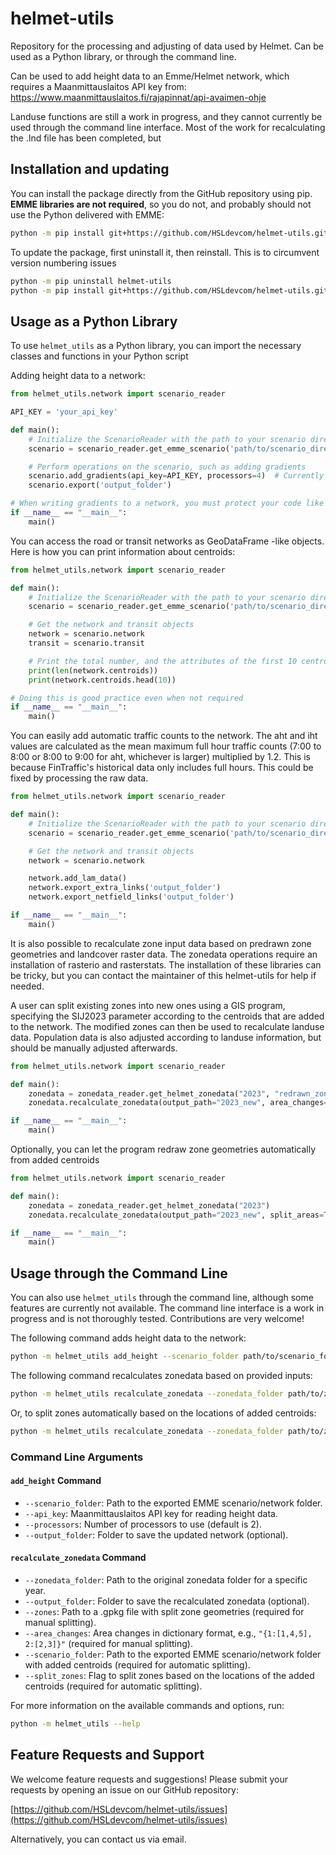 # helmet-utils

Repository for the processing and adjusting of data used by Helmet. Can be used as a Python library, or through the command line. 

Can be used to add height data to an Emme/Helmet network, which requires a Maanmittauslaitos API key from: https://www.maanmittauslaitos.fi/rajapinnat/api-avaimen-ohje

Landuse functions are still a work in progress, and they cannot currently be used through the command line interface. Most of the work for recalculating the .lnd file has been completed, but 

## Installation and updating

You can install the package directly from the GitHub repository using pip. **EMME libraries are not required**, so you do not, and probably should not use the Python delivered with EMME:

```sh
python -m pip install git+https://github.com/HSLdevcom/helmet-utils.git
```

To update the package, first uninstall it, then reinstall. This is to circumvent version numbering issues

```sh
python -m pip uninstall helmet-utils
python -m pip install git+https://github.com/HSLdevcom/helmet-utils.git
```

## Usage as a Python Library

To use `helmet_utils` as a Python library, you can import the necessary classes and functions in your Python script

Adding height data to a network:

```python
from helmet_utils.network import scenario_reader

API_KEY = 'your_api_key'

def main():
    # Initialize the ScenarioReader with the path to your scenario directory
    scenario = scenario_reader.get_emme_scenario('path/to/scenario_directory')

    # Perform operations on the scenario, such as adding gradients
    scenario.add_gradients(api_key=API_KEY, processors=4)  # Currently supports 2 or 4 processors
    scenario.export('output_folder')

# When writing gradients to a network, you must protect your code like this
if __name__ == "__main__":
    main()
```

You can access the road or transit networks as GeoDataFrame -like objects. Here is how you can print information about centroids:

```python
from helmet_utils.network import scenario_reader

def main():
    # Initialize the ScenarioReader with the path to your scenario directory
    scenario = scenario_reader.get_emme_scenario('path/to/scenario_directory')

    # Get the network and transit objects
    network = scenario.network
    transit = scenario.transit

    # Print the total number, and the attributes of the first 10 centroids
    print(len(network.centroids))
    print(network.centroids.head(10))

# Doing this is good practice even when not required
if __name__ == "__main__":
    main()

```

You can easily add automatic traffic counts to the network. The aht and iht values are calculated as the mean maximum full hour traffic counts (7:00 to 8:00 or 8:00 to 9:00 for aht, whichever is larger) multiplied by 1.2. This is because FinTraffic's historical data only includes full hours. This could be fixed by processing the raw data.

```python
from helmet_utils.network import scenario_reader

def main():
    # Initialize the ScenarioReader with the path to your scenario directory
    scenario = scenario_reader.get_emme_scenario('path/to/scenario_directory')

    # Get the network and transit objects
    network = scenario.network

    network.add_lam_data()
    network.export_extra_links('output_folder')
    network.export_netfield_links('output_folder')

if __name__ == "__main__":
    main()

```

It is also possible to recalculate zone input data based on predrawn zone geometries and landcover raster data. The zonedata operations require an installation of rasterio and rasterstats. The installation of these libraries can be tricky, but you can contact the maintainer of this helmet-utils for help if needed.

A user can split existing zones into new ones using a GIS program, specifying the SIJ2023 parameter according to the centroids that are added to the network. The modified zones can then be used to recalculate landuse data. Population data is also adjusted according to landuse information, but should be manually adjusted afterwards.


```python
from helmet_utils.network import scenario_reader

def main():
    zonedata = zonedata_reader.get_helmet_zonedata("2023", "redrawn_zones.gpkg")
    zonedata.recalculate_zonedata(output_path="2023_new", area_changes={292:[292, 295]}, split_areas=False)

if __name__ == "__main__":
    main()

```

Optionally, you can let the program redraw zone geometries automatically from added centroids

```python
from helmet_utils.network import scenario_reader

def main():
    zonedata = zonedata_reader.get_helmet_zonedata("2023")
    zonedata.recalculate_zonedata(output_path="2023_new", split_areas=True, network_folder="scenario/folder/with/added/centroids")

if __name__ == "__main__":
    main()

```



## Usage through the Command Line

You can also use `helmet_utils` through the command line, although some features are currently not available. The command line interface is a work in progress and is not thoroughly tested. Contributions are very welcome!

The following command adds height data to the network:

```sh
python -m helmet_utils add_height --scenario_folder path/to/scenario_folder --api_key your_api_key --processors 4 --output_folder output_folder
```

The following command recalculates zonedata based on provided inputs:

```sh
python -m helmet_utils recalculate_zonedata --zonedata_folder path/to/zonedata_folder --output_folder output_folder --zones path/to/zones.gpkg --area_changes "{1:[1,4,5], 2:[2,3]}"
```

Or, to split zones automatically based on the locations of added centroids:

```sh
python -m helmet_utils recalculate_zonedata --zonedata_folder path/to/zonedata_folder --output_folder output_folder --scenario_folder path/to/scenario_folder --split_zones
```

### Command Line Arguments

#### `add_height` Command

- `--scenario_folder`: Path to the exported EMME scenario/network folder.
- `--api_key`: Maanmittauslaitos API key for reading height data.
- `--processors`: Number of processors to use (default is 2).
- `--output_folder`: Folder to save the updated network (optional).

#### `recalculate_zonedata` Command

- `--zonedata_folder`: Path to the original zonedata folder for a specific year.
- `--output_folder`: Folder to save the recalculated zonedata (optional).
- `--zones`: Path to a .gpkg file with split zone geometries (required for manual splitting).
- `--area_changes`: Area changes in dictionary format, e.g., `"{1:[1,4,5], 2:[2,3]}"` (required for manual splitting).
- `--scenario_folder`: Path to the exported EMME scenario/network folder with added centroids (required for automatic splitting).
- `--split_zones`: Flag to split zones based on the locations of the added centroids (required for automatic splitting).

For more information on the available commands and options, run:

```sh
python -m helmet_utils --help
```
## Feature Requests and Support

We welcome feature requests and suggestions! Please submit your requests by opening an issue on our GitHub repository:

[https://github.com/HSLdevcom/helmet-utils/issues](https://github.com/HSLdevcom/helmet-utils/issues)

Alternatively, you can contact us via email.


